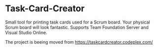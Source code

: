 # Task-Card-Creator
Small tool for printing task cards used for a Scrum board. Your physical Scrum board will look fantastic. Supports Team Foundation Server and Visual Studio Online.

The project is beeing moved from https://taskcardcreator.codeplex.com/
